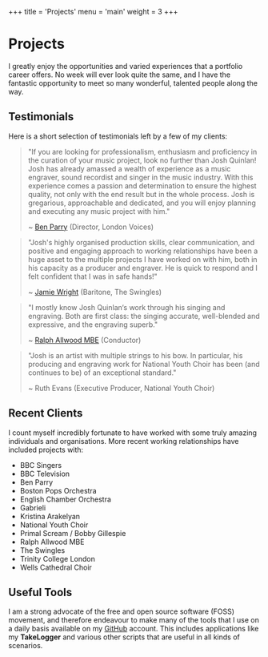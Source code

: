+++
title = 'Projects'
menu = 'main'
weight = 3
+++

# Projects

I greatly enjoy the opportunities and varied experiences that a portfolio career offers. No week will ever look quite the same, and I have the fantastic opportunity to meet so many wonderful, talented people along the way.

## Testimonials

Here is a short selection of testimonials left by a few of my clients:

>  "If you are looking for professionalism, enthusiasm and proficiency in the curation of your music project, look no further than Josh Quinlan! Josh has already amassed a wealth of experience as a music engraver, sound recordist and singer in the music industry. With this experience comes a passion and determination to ensure the highest quality, not only with the end result but in the whole process. Josh is gregarious, approachable and dedicated, and you will enjoy planning and executing any music project with him." 
> 
> ~ [Ben Parry](https://www.benparry.net/) (Director, London Voices)

> "Josh's highly organised production skills, clear communication, and positive and engaging approach to working relationships have been a huge asset to the multiple projects I have worked on with him, both in his capacity as a producer and engraver. He is quick to respond and I felt confident that I was in safe hands!" 
>
> ~ [Jamie Wright](https://jamie-wright.co.uk/) (Baritone, The Swingles)

> "I mostly know Josh Quinlan‘s work through his singing and engraving. Both are first class: the singing accurate, well-blended and expressive, and the engraving superb." 
>
> ~ [Ralph Allwood MBE](https://ralphallwood.com/) (Conductor)

> "Josh is an artist with multiple strings to his bow. In particular, his producing and engraving work for National Youth Choir has been (and continues to be) of an exceptional standard."
>
> ~ Ruth Evans (Executive Producer, National Youth Choir)

## Recent Clients

I count myself incredibly fortunate to have worked with some truly amazing individuals and organisations. More recent working relationships have included projects with:

* BBC Singers
* BBC Television
* Ben Parry
* Boston Pops Orchestra
* English Chamber Orchestra
* Gabrieli
* Kristina Arakelyan
* National Youth Choir
* Primal Scream / Bobby Gillespie
* Ralph Allwood MBE
* The Swingles
* Trinity College London
* Wells Cathedral Choir


## Useful Tools

I am a strong advocate of the free and open source software (FOSS) movement, and therefore endeavour to make many of the tools that I use on a daily basis available on my [GitHub](https://github.com/DonQuinleone) account. This includes applications like my **TakeLogger** and various other scripts that are useful in all kinds of scenarios.
